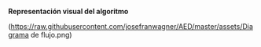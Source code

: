 **Representación visual del algoritmo**

(https://raw.githubusercontent.com/josefranwagner/AED/master/assets/Diagrama de flujo.png)
